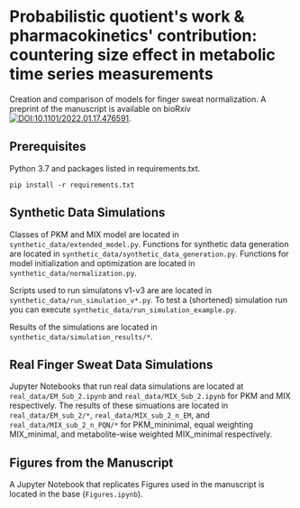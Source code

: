 # Probabilistic quotient's work \& pharmacokinetics' contribution: countering size effect in metabolic time series measurements

Creation and comparison of models for finger sweat normalization. A preprint of the manuscript is available on bioRxiv [![DOI:10.1101/2022.01.17.476591](https://zenodo.org/badge/DOI/10.1007/978-3-319-76207-4_15.svg)](https://doi.org/10.1101/2022.01.17.476591).

## Prerequisites
Python 3.7 and packages listed in requirements.txt.
```
pip install -r requirements.txt
```

## Synthetic Data Simulations
Classes of PKM and MIX model are located in ```synthetic_data/extended_model.py```.
Functions for synthetic data generation are located in ```synthetic_data/synthetic_data_generation.py```.
Functions for model initialization and optimization are located in ```synthetic_data/normalization.py```.

Scripts used to run simulatons v1-v3 are are located in ```synthetic_data/run_simulation_v*.py```.
To test a (shortened) simulation run you can execute ```synthetic_data/run_simulation_example.py```.

Results of the simulations are located in ```synthetic_data/simulation_results/*```.

## Real Finger Sweat Data Simulations

Jupyter Notebooks that run real data simulations are located at ```real_data/EM_Sub_2.ipynb``` and ```real_data/MIX_Sub_2.ipynb``` for PKM and MIX respectively. 
The results of these simuations are located in ```real_data/EM_sub_2/*```, ```real_data/MIX_sub_2_n_EM```, and ```real_data/MIX_sub_2_n_PQN/*``` for PKM_mininimal, equal weighting MIX_minimal, and metabolite-wise weighted MIX_minimal respectively.

##  Figures from the Manuscript
A Jupyter Notebook that replicates Figures used in the manuscript is located in the base (```Figures.ipynb```).
